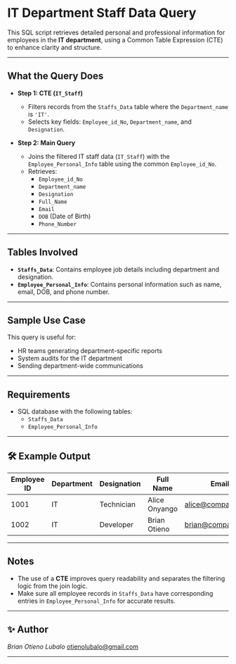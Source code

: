 # IT Department Staff Data Query

This SQL script retrieves detailed personal and professional information for employees in the **IT department**, using a Common Table Expression (CTE) to enhance clarity and structure.

---

##  What the Query Does

- **Step 1: CTE (`IT_Staff`)**
  - Filters records from the `Staffs_Data` table where the `Department_name` is `'IT'`.
  - Selects key fields: `Employee_id_No`, `Department_name`, and `Designation`.

- **Step 2: Main Query**
  - Joins the filtered IT staff data (`IT_Staff`) with the `Employee_Personal_Info` table using the common `Employee_id_No`.
  - Retrieves:
    - `Employee_id_No`
    - `Department_name`
    - `Designation`
    - `Full_Name`
    - `Email`
    - `DOB` (Date of Birth)
    - `Phone_Number`

---

##  Tables Involved

- **`Staffs_Data`**: Contains employee job details including department and designation.
- **`Employee_Personal_Info`**: Contains personal information such as name, email, DOB, and phone number.

---

##  Sample Use Case

This query is useful for:
- HR teams generating department-specific reports
- System audits for the IT department
- Sending department-wide communications

---

##  Requirements

- SQL database with the following tables:
  - `Staffs_Data`
  - `Employee_Personal_Info`

---

## 🛠️ Example Output

| Employee ID | Department | Designation | Full Name      | Email              | DOB        | Phone Number   |
|-------------|------------|-------------|----------------|--------------------|------------|----------------|
| 1001        | IT         | Technician  | Alice Onyango  | alice@company.com  | 1995-03-20 | 0712345678     |
| 1002        | IT         | Developer   | Brian Otieno   | brian@company.com  | 1993-06-15 | 0798765432     |

---

## Notes

- The use of a **CTE** improves query readability and separates the filtering logic from the join logic.
- Make sure all employee records in `Staffs_Data` have corresponding entries in `Employee_Personal_Info` for accurate results.

---

## ✨ Author

*Brian Otieno Lubalo* 
[otienolubalo@gmail.com](mailto:otienolubalo@gmail.com)

---

